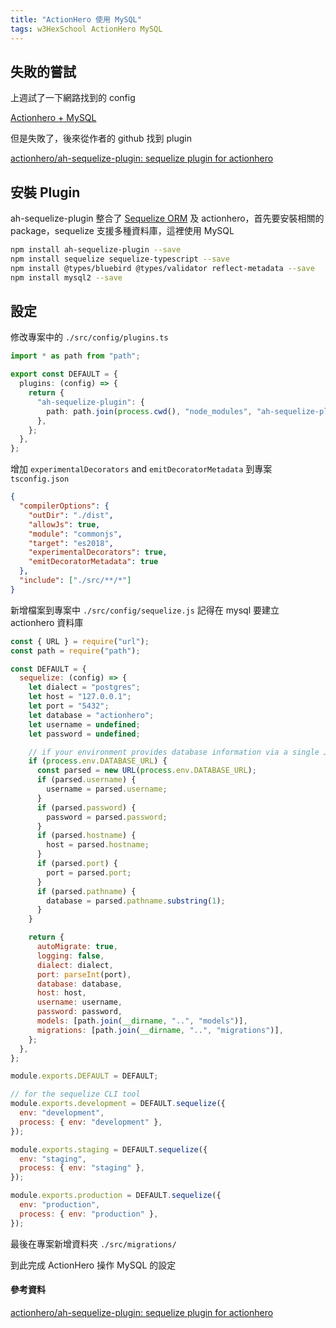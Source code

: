 ```yaml
---
title: "ActionHero 使用 MySQL"
tags: w3HexSchool ActionHero MySQL
---
```


## 失敗的嘗試

上週試了一下網路找到的 config

[Actionhero + MySQL](https://gist.github.com/evantahler/801a07085f230fa7f55d)

但是失敗了，後來從作者的 github 找到 plugin

[actionhero/ah-sequelize-plugin: sequelize plugin for actionhero](https://github.com/actionhero/ah-sequelize-plugin)

## 安裝 Plugin

ah-sequelize-plugin 整合了 [Sequelize ORM](https://sequelize.org/) 及 actionhero，首先要安裝相關的 package，sequelize 支援多種資料庫，這裡使用 MySQL

```bash
npm install ah-sequelize-plugin --save
npm install sequelize sequelize-typescript --save
npm install @types/bluebird @types/validator reflect-metadata --save
npm install mysql2 --save
```

## 設定

修改專案中的 `./src/config/plugins.ts`

```ts
import * as path from "path";

export const DEFAULT = {
  plugins: (config) => {
    return {
      "ah-sequelize-plugin": {
        path: path.join(process.cwd(), "node_modules", "ah-sequelize-plugin"),
      },
    };
  },
};
```

增加 `experimentalDecorators` and `emitDecoratorMetadata` 到專案 `tsconfig.json`

```json
{
  "compilerOptions": {
    "outDir": "./dist",
    "allowJs": true,
    "module": "commonjs",
    "target": "es2018",
    "experimentalDecorators": true,
    "emitDecoratorMetadata": true
  },
  "include": ["./src/**/*"]
}
```

新增檔案到專案中 `./src/config/sequelize.js`
記得在 mysql 要建立 actionhero 資料庫

```js
const { URL } = require("url");
const path = require("path");

const DEFAULT = {
  sequelize: (config) => {
    let dialect = "postgres";
    let host = "127.0.0.1";
    let port = "5432";
    let database = "actionhero";
    let username = undefined;
    let password = undefined;

    // if your environment provides database information via a single JDBC-style URL like mysql://username:password@hostname:port/default_schema
    if (process.env.DATABASE_URL) {
      const parsed = new URL(process.env.DATABASE_URL);
      if (parsed.username) {
        username = parsed.username;
      }
      if (parsed.password) {
        password = parsed.password;
      }
      if (parsed.hostname) {
        host = parsed.hostname;
      }
      if (parsed.port) {
        port = parsed.port;
      }
      if (parsed.pathname) {
        database = parsed.pathname.substring(1);
      }
    }

    return {
      autoMigrate: true,
      logging: false,
      dialect: dialect,
      port: parseInt(port),
      database: database,
      host: host,
      username: username,
      password: password,
      models: [path.join(__dirname, "..", "models")],
      migrations: [path.join(__dirname, "..", "migrations")],
    };
  },
};

module.exports.DEFAULT = DEFAULT;

// for the sequelize CLI tool
module.exports.development = DEFAULT.sequelize({
  env: "development",
  process: { env: "development" },
});

module.exports.staging = DEFAULT.sequelize({
  env: "staging",
  process: { env: "staging" },
});

module.exports.production = DEFAULT.sequelize({
  env: "production",
  process: { env: "production" },
});
```

最後在專案新增資料夾 `./src/migrations/`

到此完成 ActionHero 操作 MySQL 的設定

#### 參考資料

[actionhero/ah-sequelize-plugin: sequelize plugin for actionhero](https://github.com/actionhero/ah-sequelize-plugin)
